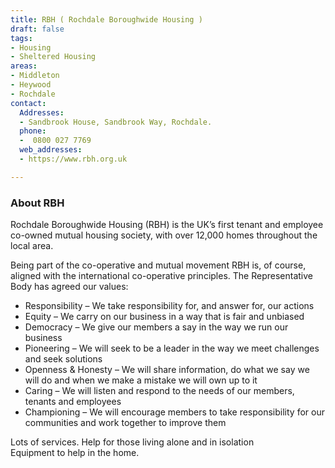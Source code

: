 ```yaml
---
title: RBH ( Rochdale Boroughwide Housing )
draft: false
tags:
- Housing
- Sheltered Housing
areas:
- Middleton
- Heywood
- Rochdale
contact:
  Addresses:
  - Sandbrook House, Sandbrook Way, Rochdale.
  phone:
  -  0800 027 7769
  web_addresses:
  - https://www.rbh.org.uk

---
```


### About RBH

Rochdale Boroughwide Housing (RBH) is the UK’s first tenant and employee co-owned mutual housing society, with over 12,000 homes throughout the local area. 

Being part of the co-operative and mutual movement RBH is, of course, aligned with the international co-operative principles.  The Representative Body has agreed our values:

* Responsibility – We take responsibility for, and answer for, our actions
* Equity – We carry on our business in a way that is fair and unbiased
* Democracy – We give our members a say in the way we run our business
* Pioneering – We will seek to be a leader in the way we meet challenges and seek solutions
* Openness & Honesty – We will share information, do what we say we will do and when we make a mistake we will own up to it
* Caring – We will listen and respond to the needs of our members, tenants and employees
* Championing – We will encourage members to take responsibility for our communities and work together to improve them  

Lots of services.  Help for those living alone and in isolation  
Equipment to help in the home. 
